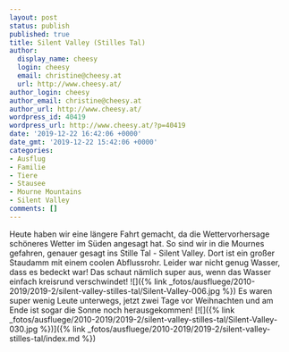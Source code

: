 ```yaml
---
layout: post
status: publish
published: true
title: Silent Valley (Stilles Tal)
author:
  display_name: cheesy
  login: cheesy
  email: christine@cheesy.at
  url: http://www.cheesy.at/
author_login: cheesy
author_email: christine@cheesy.at
author_url: http://www.cheesy.at/
wordpress_id: 40419
wordpress_url: http://www.cheesy.at/?p=40419
date: '2019-12-22 16:42:06 +0000'
date_gmt: '2019-12-22 15:42:06 +0000'
categories:
- Ausflug
- Familie
- Tiere
- Stausee
- Mourne Mountains
- Silent Valley
comments: []
---
```

Heute haben wir eine längere Fahrt gemacht, da die Wettervorhersage schöneres Wetter im Süden angesagt hat. So sind wir in die Mournes gefahren, genauer gesagt ins Stille Tal - Silent Valley.
Dort ist ein großer Staudamm mit einem coolen Abflussrohr. Leider war nicht genug Wasser, dass es bedeckt war! Das schaut nämlich super aus, wenn das Wasser einfach kreisrund verschwindet!
![]({% link _fotos/ausfluege/2010-2019/2019-2/silent-valley-stilles-tal/Silent-Valley-006.jpg %})
Es waren super wenig Leute unterwegs, jetzt zwei Tage vor Weihnachten und am Ende ist sogar die Sonne noch herausgekommen!
[![]({% link _fotos/ausfluege/2010-2019/2019-2/silent-valley-stilles-tal/Silent-Valley-030.jpg %})]({% link _fotos/ausfluege/2010-2019/2019-2/silent-valley-stilles-tal/index.md %})
